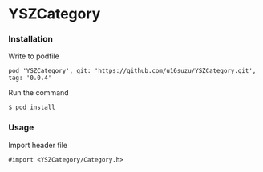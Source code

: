 YSZCategory
===========

### Installation

Write to podfile

```
pod 'YSZCategory', git: 'https://github.com/u16suzu/YSZCategory.git', tag: '0.0.4'
```

Run the command

```
$ pod install
```

### Usage

Import header file

```
#import <YSZCategory/Category.h>
```

